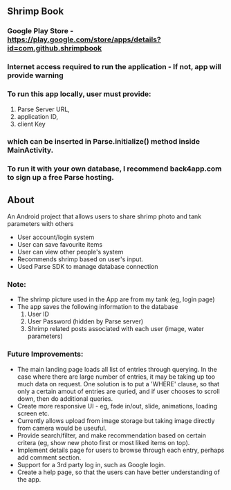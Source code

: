 ## Shrimp Book

### Google Play Store - https://play.google.com/store/apps/details?id=com.github.shrimpbook

### Internet access required to run the application - If not, app will provide warning

### To run this app locally, user must provide: 
1. Parse Server URL, 
2. application ID, 
3. client Key
### which can be inserted in Parse.initialize() method inside MainActivity.
### To run it with your own database, I recommend back4app.com to sign up a free Parse hosting.


## About
An Android project that allows users to share shrimp photo and tank parameters with others
- User account/login system
- User can save favourite items
- User can view other people's system
- Recommends shrimp based on user's input. 
- Used Parse SDK to manage database connection

### Note:
- The shrimp picture used in the App are from my tank (eg, login page)
- The app saves the following information to the database
  1. User ID
  2. User Password (hidden by Parse server)
  3. Shrimp related posts associated with each user (image, water parameters)
  
### Future Improvements:
- The main landing page loads all list of entries through querying. In the case where there are large number of entries, it may be taking up too much data on request. One solution is to put a 'WHERE' clause, so that only a certain amout of entries are quried, and if user chooses to scroll down, then do additional queries.
- Create more responsive UI - eg, fade in/out, slide, animations, loading screen etc.
- Currently allows upload from image storage but taking image directly from camera would be useuful.
- Provide search/filter, and make recommendation based on certain critera (eg, show new photo first or most liked items on top).
- Implement details page for users to browse through each entry, perhaps add comment section.
- Support for a 3rd party log in, such as Google login.
- Create a help page, so that the users can have better understanding of the app.
